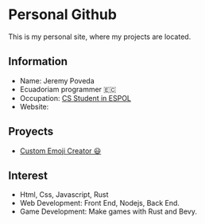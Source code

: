 # Personal Github
This is my personal site, where my projects are located. 
## Information
* Name: Jeremy Poveda
* Ecuadoriam programmer 🇪🇨
* Occupation: [CS Student in ESPOL](https://www.espol.edu.ec)
* Website: [](https://jeremy-poveda.github.io/curriculum/)
## Proyects
* [Custom Emoji Creator 😃](https://github.com/Jeremy-Poveda/Custom-Emoji-Creator)
## Interest
* Html, Css, Javascript, Rust
* Web Development: Front End, Nodejs, Back End.
* Game Development: Make games with Rust and Bevy.
